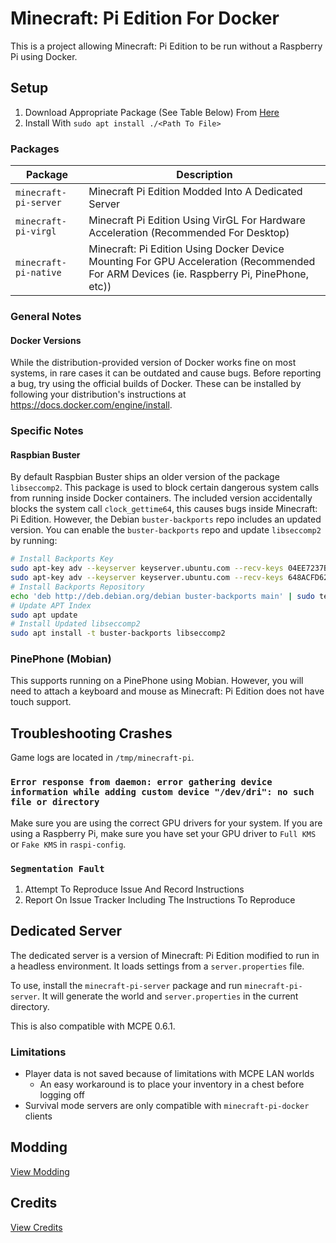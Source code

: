 # Minecraft: Pi Edition For Docker
This is a project allowing Minecraft: Pi Edition to be run without a Raspberry Pi using Docker.

## Setup
1. Download Appropriate Package (See Table Below) From [Here](https://jenkins.thebrokenrail.com/job/minecraft-pi-docker/job/master/lastSuccessfulBuild/artifact/out/deb/)
2. Install With ``sudo apt install ./<Path To File>``

### Packages
| Package | Description |
| --- | --- |
| ``minecraft-pi-server`` | Minecraft Pi Edition Modded Into A Dedicated Server |
| ``minecraft-pi-virgl`` | Minecraft Pi Edition Using VirGL For Hardware Acceleration (Recommended For Desktop) |
| ``minecraft-pi-native`` | Minecraft: Pi Edition Using Docker Device Mounting For GPU Acceleration (Recommended For ARM Devices (ie. Raspberry Pi, PinePhone, etc)) |

### General Notes

#### Docker Versions
While the distribution-provided version of Docker works fine on most systems, in rare cases it can be outdated and cause bugs. Before reporting a bug, try using the official builds of Docker. These can be installed by following your distribution's instructions at https://docs.docker.com/engine/install.

### Specific Notes

#### Raspbian Buster
By default Raspbian Buster ships an older version of the package ``libseccomp2``. This package is used to block certain dangerous system calls from running inside Docker containers. The included version accidentally blocks the system call ``clock_gettime64``, this causes bugs inside Minecraft: Pi Edition. However, the Debian ``buster-backports`` repo includes an updated version. You can enable the ``buster-backports`` repo and update ``libseccomp2`` by running:

```sh
# Install Backports Key
sudo apt-key adv --keyserver keyserver.ubuntu.com --recv-keys 04EE7237B7D453EC
sudo apt-key adv --keyserver keyserver.ubuntu.com --recv-keys 648ACFD622F3D138
# Install Backports Repository
echo 'deb http://deb.debian.org/debian buster-backports main' | sudo tee -a /etc/apt/sources.list
# Update APT Index
sudo apt update
# Install Updated libseccomp2
sudo apt install -t buster-backports libseccomp2
```

### PinePhone (Mobian)
This supports running on a PinePhone using Mobian. However, you will need to attach a keyboard and mouse as Minecraft: Pi Edition does not have touch support.

## Troubleshooting Crashes
Game logs are located in ``/tmp/minecraft-pi``.

### ``Error response from daemon: error gathering device information while adding custom device "/dev/dri": no such file or directory``
Make sure you are using the correct GPU drivers for your system. If you are using a Raspberry Pi, make sure you have set your GPU driver to ``Full KMS`` or ``Fake KMS`` in ``raspi-config``.

### ``Segmentation Fault``
1. Attempt To Reproduce Issue And Record Instructions
2. Report On Issue Tracker Including The Instructions To Reproduce

## Dedicated Server
The dedicated server is a version of Minecraft: Pi Edition modified to run in a headless environment. It loads settings from a ``server.properties`` file.

To use, install the ``minecraft-pi-server`` package and run ``minecraft-pi-server``. It will generate the world and ``server.properties`` in the current directory.

This is also compatible with MCPE 0.6.1.

### Limitations
- Player data is not saved because of limitations with MCPE LAN worlds
  - An easy workaround is to place your inventory in a chest before logging off
- Survival mode servers are only compatible with ``minecraft-pi-docker`` clients

## Modding
[View Modding](MODDING.md)

## Credits
[View Credits](CREDITS.md)

